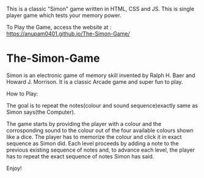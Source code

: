 This is a classic "Simon" game written in HTML, CSS and JS.
This is single player game which tests your memory power.

To Play the Game, access the website at : https://anupam0401.github.io/The-Simon-Game/

# The-Simon-Game
Simon is an electronic game of memory skill invented by Ralph H. Baer and Howard J. Morrison.
It is a classic Arcade game and super fun to play.


How to Play: 

The goal is to repeat the notes(colour and sound sequence)exactly same as Simon says(the Computer).

The game starts by providing the player with a colour and the corrosponding sound to the colour out of the four available colours shown like a dice.
The player has to memorize the colour and click it in exact sequence as Simon did.
Each level proceeds by adding a note to the previous existing sequence of notes and,
to advance each level, the player has to repeat the exact sequence of notes Simon has said.

Enjoy!
